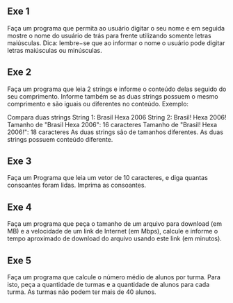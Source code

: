 ## Exe 1

Faça um programa que permita ao usuário digitar o seu nome e em seguida mostre
o nome do usuário de trás para frente utilizando somente letras maiúsculas. Dica:
lembre−se que ao informar o nome o usuário pode digitar letras maiúsculas ou
minúsculas.

## Exe 2

Faça um programa que leia 2 strings e informe o conteúdo delas seguido do seu comprimento. Informe também se as duas strings possuem o mesmo comprimento e são iguais ou diferentes no conteúdo. Exemplo:

Compara duas strings
String 1: Brasil Hexa 2006
String 2: Brasil! Hexa 2006!
Tamanho de "Brasil Hexa 2006": 16 caracteres
Tamanho de "Brasil! Hexa 2006!": 18 caracteres
As duas strings são de tamanhos diferentes.
As duas strings possuem conteúdo diferente.

## Exe 3

Faça um Programa que leia um vetor de 10 caracteres, e diga quantas consoantes
foram lidas. Imprima as consoantes.

## Exe 4

Faça um programa que peça o tamanho de um arquivo para download (em MB) e a velocidade de um link de Internet (em Mbps), calcule e informe o tempo aproximado de download do arquivo usando este link (em minutos).

## Exe 5

Faça um programa que calcule o número médio de alunos por turma. Para isto, peça a quantidade de turmas e a quantidade de alunos para cada turma. As turmas não podem ter mais de 40 alunos.

